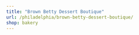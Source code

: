 ```yaml
---
title: "Brown Betty Dessert Boutique"
url: /philadelphia/brown-betty-dessert-boutique/
shop: bakery
---
```

